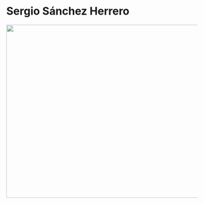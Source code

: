 # **Sergio Sánchez Herrero**

   <img src="https://gtemusica.com/wp-content/uploads/2021/04/84825647_10222452483126978_8738240603004862464_n.jpg" style="width: 511px; height: 456px; position: center" >
